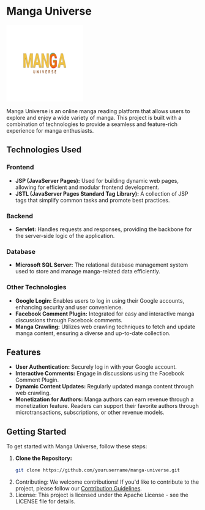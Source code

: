 # Manga Universe

<img src="web/assetsMain/img/logo.png" alt="MangaUniverse Logo" width="200"/>

Manga Universe is an online manga reading platform that allows users to explore and enjoy a wide variety of manga. This project is built with a combination of technologies to provide a seamless and feature-rich experience for manga enthusiasts.

## Technologies Used

### Frontend
- **JSP (JavaServer Pages):** Used for building dynamic web pages, allowing for efficient and modular frontend development.
- **JSTL (JavaServer Pages Standard Tag Library):** A collection of JSP tags that simplify common tasks and promote best practices.

### Backend
- **Servlet:** Handles requests and responses, providing the backbone for the server-side logic of the application.

### Database
- **Microsoft SQL Server:** The relational database management system used to store and manage manga-related data efficiently.

### Other Technologies
- **Google Login:** Enables users to log in using their Google accounts, enhancing security and user convenience.
- **Facebook Comment Plugin:** Integrated for easy and interactive manga discussions through Facebook comments.
- **Manga Crawling:** Utilizes web crawling techniques to fetch and update manga content, ensuring a diverse and up-to-date collection.

## Features

- **User Authentication:** Securely log in with your Google account.
- **Interactive Comments:** Engage in discussions using the Facebook Comment Plugin.
- **Dynamic Content Updates:** Regularly updated manga content through web crawling.
- **Monetization for Authors:** Manga authors can earn revenue through a monetization feature. Readers can support their favorite authors through microtransactions, subscriptions, or other revenue models.

## Getting Started

To get started with Manga Universe, follow these steps:

1. **Clone the Repository:**
   ```bash
   git clone https://github.com/yourusername/manga-universe.git

2. Contributing:
  We welcome contributions! If you'd like to contribute to the project, please follow our [Contribution Guidelines](https://docs.github.com/en/communities/setting-up-your-project-for-healthy-contributions/setting-guidelines-for-repository-contributors).
3. License:
  This project is licensed under the Apache License - see the LICENSE file for details.
